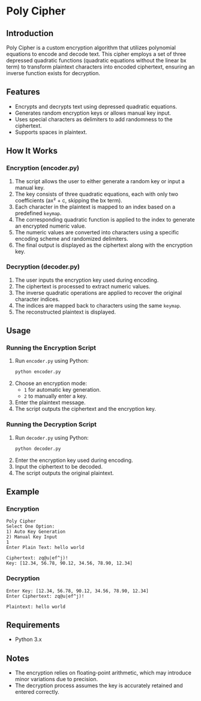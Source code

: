 # Poly Cipher

## Introduction
Poly Cipher is a custom encryption algorithm that utilizes polynomial equations to encode and decode text. This cipher employs a set of three depressed quadratic functions (quadratic equations without the linear bx term) to transform plaintext characters into encoded ciphertext, ensuring an inverse function exists for decryption.

## Features
- Encrypts and decrypts text using depressed quadratic equations.
- Generates random encryption keys or allows manual key input.
- Uses special characters as delimiters to add randomness to the ciphertext.
- Supports spaces in plaintext.

## How It Works
### Encryption (encoder.py)
1. The script allows the user to either generate a random key or input a manual key.
2. The key consists of three quadratic equations, each with only two coefficients (ax² + c, skipping the bx term).
3. Each character in the plaintext is mapped to an index based on a predefined `keymap`.
4. The corresponding quadratic function is applied to the index to generate an encrypted numeric value.
5. The numeric values are converted into characters using a specific encoding scheme and randomized delimiters.
6. The final output is displayed as the ciphertext along with the encryption key.

### Decryption (decoder.py)
1. The user inputs the encryption key used during encoding.
2. The ciphertext is processed to extract numeric values.
3. The inverse quadratic operations are applied to recover the original character indices.
4. The indices are mapped back to characters using the same `keymap`.
5. The reconstructed plaintext is displayed.

## Usage
### Running the Encryption Script
1. Run `encoder.py` using Python:
   ```sh
   python encoder.py
   ```
2. Choose an encryption mode:
   - `1` for automatic key generation.
   - `2` to manually enter a key.
3. Enter the plaintext message.
4. The script outputs the ciphertext and the encryption key.

### Running the Decryption Script
1. Run `decoder.py` using Python:
   ```sh
   python decoder.py
   ```
2. Enter the encryption key used during encoding.
3. Input the ciphertext to be decoded.
4. The script outputs the original plaintext.

## Example
### Encryption
```
Poly Cipher
Select One Option: 
1) Auto Key Generation
2) Manual Key Input
1
Enter Plain Text: hello world

Ciphertext: zq@u|ef^j)!
Key: [12.34, 56.78, 90.12, 34.56, 78.90, 12.34]
```

### Decryption
```
Enter Key: [12.34, 56.78, 90.12, 34.56, 78.90, 12.34]
Enter Ciphertext: zq@u|ef^j)!

Plaintext: hello world
```

## Requirements
- Python 3.x

## Notes
- The encryption relies on floating-point arithmetic, which may introduce minor variations due to precision.
- The decryption process assumes the key is accurately retained and entered correctly.

